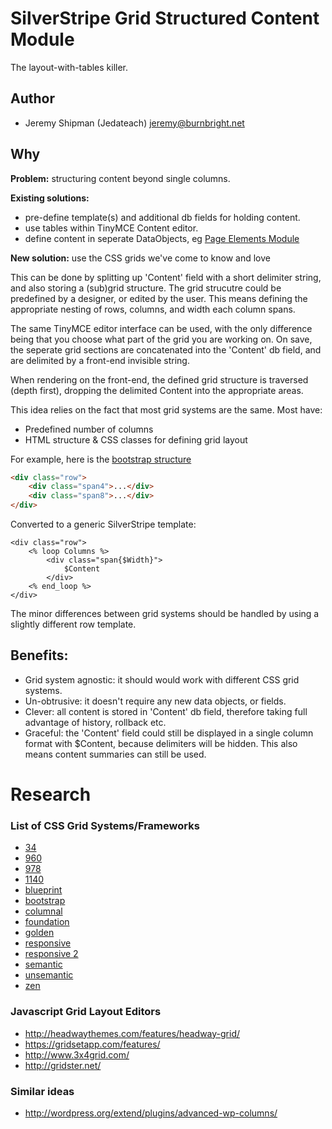 # SilverStripe Grid Structured Content Module

The layout-with-tables killer.

## Author

 * Jeremy Shipman (Jedateach) <jeremy@burnbright.net>

## Why

**Problem:** structuring content beyond single columns.

**Existing solutions:**
 
 * pre-define template(s) and additional db fields for holding content.
 * use tables within TinyMCE Content editor.
 * define content in seperate DataObjects, eg [Page Elements Module](http://page-elements.com)
 
**New solution:** use the CSS grids we've come to know and love

This can be done by splitting up 'Content' field with a short delimiter string, and also storing a (sub)grid structure.
The grid strucutre could be predefined by a designer, or edited by the user. This means defining the appropriate nesting
of rows, columns, and width each column spans.

The same TinyMCE editor interface can be used, with the only difference being that you choose what part of the grid
you are working on. On save, the seperate grid sections are concatenated into the 'Content' db field, and are delimited
by a front-end invisible string.

When rendering on the front-end, the defined grid structure is traversed (depth first), dropping the delimited Content
into the appropriate areas.

This idea relies on the fact that most grid systems are the same. Most have:

 * Predefined number of columns
 * HTML structure & CSS classes for defining grid layout

For example, here is the [bootstrap structure](http://twitter.github.com/bootstrap/scaffolding.html#gridSystem)
 
```html
<div class="row">
    <div class="span4">...</div>
    <div class="span8">...</div>
</div>
```

Converted to a generic SilverStripe template:

```
<div class="row">
	<% loop Columns %>
		<div class="span{$Width}">
			$Content
		</div>
	<% end_loop %>
</div>
```
 
The minor differences between grid systems should be handled by using a slightly different row template.

## Benefits:

 * Grid system agnostic: it should would work with different CSS grid systems.
 * Un-obtrusive: it doesn't require any new data objects, or fields.
 * Clever: all content is stored in 'Content' db field, therefore taking full advantage of history, rollback etc.
 * Graceful: the 'Content' field could still be displayed in a single column format with $Content, 
 	because delimiters will be hidden. This also means content summaries can still be used.

# Research

### List of CSS Grid Systems/Frameworks

 * [34](http://34grid.com/)
 * [960](http://960.gs)
 * [978](http://978.gs)
 * [1140](http://cssgrid.net/)
 * [blueprint](http://www.blueprintcss.org)
 * [bootstrap](http://twitter.github.com/bootstrap)
 * [columnal](http://www.columnal.com/)
 * [foundation](http://foundation.zurb.com)
 * [golden](http://goldengridsystem.com/)
 * [responsive](http://www.responsivegridsystem.com/)
 * [responsive 2](http://responsive.gs/)
 * [semantic](http://semantic.gs/)
 * [unsemantic](http://unsemantic.com)
 * [zen](http://zengrids.com/)

### Javascript Grid Layout Editors

 * http://headwaythemes.com/features/headway-grid/
 * https://gridsetapp.com/features/
 * http://www.3x4grid.com/
 * http://gridster.net/
 
### Similar ideas

 * http://wordpress.org/extend/plugins/advanced-wp-columns/
